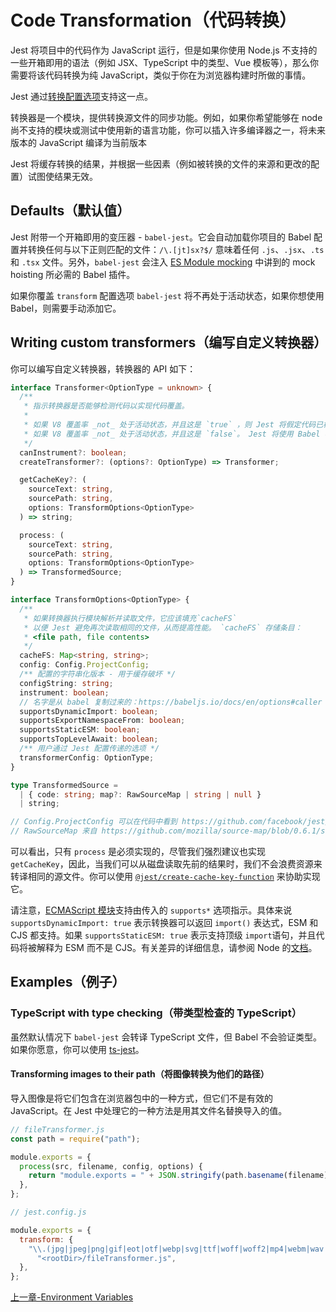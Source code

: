 # Code Transformation（代码转换）

Jest 将项目中的代码作为 JavaScript 运行，但是如果你使用 Node.js 不支持的一些开箱即用的语法（例如 JSX、TypeScript 中的类型、Vue 模板等），那么你需要将该代码转换为纯 JavaScript，类似于你在为浏览器构建时所做的事情。

Jest 通过[转换配置选项](https://github.com/superPufferfish/JEST-API-Chinese/blob/feature/others/apis/ConfiguringJest.md#transform-objectstring-pathtotransformer--pathtotransformer-object)支持这一点。

转换器是一个模块，提供转换源文件的同步功能。例如，如果你希望能够在 node 尚不支持的模块或测试中使用新的语言功能，你可以插入许多编译器之一，将未来版本的 JavaScript 编译为当前版本

Jest 将缓存转换的结果，并根据一些因素（例如被转换的文件的来源和更改的配置）试图使结果无效。

## Defaults（默认值）

Jest 附带一个开箱即用的变压器 - `babel-jest`。它会自动加载你项目的 Babel 配置并转换任何与以下正则匹配的文件：`/\.[jt]sx?$/` 意味着任何 `.js`、`.jsx`、`.ts` 和 `.tsx` 文件。另外，`babel-jest` 会注入 [ES Module mocking](https://jestjs.io/docs/manual-mocks#using-with-es-module-imports) 中讲到的 mock hoisting 所必需的 Babel 插件。

如果你覆盖 `transform` 配置选项 `babel-jest` 将不再处于活动状态，如果你想使用 Babel，则需要手动添加它。

## Writing custom transformers（编写自定义转换器）

你可以编写自定义转换器，转换器的 API 如下：

```ts
interface Transformer<OptionType = unknown> {
  /**
   * 指示转换器是否能够检测代码以实现代码覆盖。
   *
   * 如果 V8 覆盖率 _not_ 处于活动状态，并且这是 `true` ，则 Jest 将假定代码已检测。
   * 如果 V8 覆盖率 _not_ 处于活动状态，并且这是 `false`。 Jest 将使用 Babel 检测这个转换器返回的代码。
   */
  canInstrument?: boolean;
  createTransformer?: (options?: OptionType) => Transformer;

  getCacheKey?: (
    sourceText: string,
    sourcePath: string,
    options: TransformOptions<OptionType>
  ) => string;

  process: (
    sourceText: string,
    sourcePath: string,
    options: TransformOptions<OptionType>
  ) => TransformedSource;
}

interface TransformOptions<OptionType> {
  /**
   * 如果转换器执行模块解析并读取文件，它应该填充`cacheFS`
   * 以便 Jest 避免再次读取相同的文件，从而提高性能。 `cacheFS` 存储条目：
   * <file path, file contents>
   */
  cacheFS: Map<string, string>;
  config: Config.ProjectConfig;
  /** 配置的字符串化版本 - 用于缓存破坏 */
  configString: string;
  instrument: boolean;
  // 名字是从 babel 复制过来的：https://babeljs.io/docs/en/options#caller
  supportsDynamicImport: boolean;
  supportsExportNamespaceFrom: boolean;
  supportsStaticESM: boolean;
  supportsTopLevelAwait: boolean;
  /** 用户通过 Jest 配置传递的选项 */
  transformerConfig: OptionType;
}

type TransformedSource =
  | { code: string; map?: RawSourceMap | string | null }
  | string;

// Config.ProjectConfig 可以在代码中看到 https://github.com/facebook/jest/blob/v26.6.3/packages/jest-types/src/Config.ts#L323
// RawSourceMap 来自 https://github.com/mozilla/source-map/blob/0.6.1/source-map.d.ts#L6-L12
```

可以看出，只有 `process` 是必须实现的，尽管我们强烈建议也实现 `getCacheKey`，因此，当我们可以从磁盘读取先前的结果时，我们不会浪费资源来转译相同的源文件。你可以使用 [`@jest/create-cache-key-function`](https://www.npmjs.com/package/@jest/create-cache-key-function) 来协助实现它。

请注意，[ECMAScript 模块](https://jestjs.io/docs/ecmascript-modules)支持由传入的 `supports*` 选项指示。具体来说 `supportsDynamicImport: true` 表示转换器可以返回 `import()` 表达式，ESM 和 CJS 都支持。如果 `supportsStaticESM: true` 表示支持顶级 `import`​​ 语句，并且代码将被解释为 ESM 而不是 CJS。有关差异的详细信息，请参阅 Node 的[文档](https://nodejs.org/api/esm.html#esm_differences_between_es_modules_and_commonjs)。

## Examples（例子）

### TypeScript with type checking（带类型检查的 TypeScript）

虽然默认情况下 `babel-jest` 会转译 TypeScript 文件，但 Babel 不会验证类型。如果你愿意，你可以使用 [ts-jest](https://github.com/kulshekhar/ts-jest)。

#### Transforming images to their path（将图像转换为他们的路径）

导入图像是将它们包含在浏览器包中的一种方式，但它们不是有效的 JavaScript。在 Jest 中处理它的一种方法是用其文件名替换导入的值。

```js
// fileTransformer.js
const path = require("path");

module.exports = {
  process(src, filename, config, options) {
    return "module.exports = " + JSON.stringify(path.basename(filename)) + ";";
  },
};
```

```js
// jest.config.js

module.exports = {
  transform: {
    "\\.(jpg|jpeg|png|gif|eot|otf|webp|svg|ttf|woff|woff2|mp4|webm|wav|mp3|m4a|aac|oga)$":
      "<rootDir>/fileTransformer.js",
  },
};
```

[上一章-Environment Variables](/apis/EnvironmentVariables.md)
